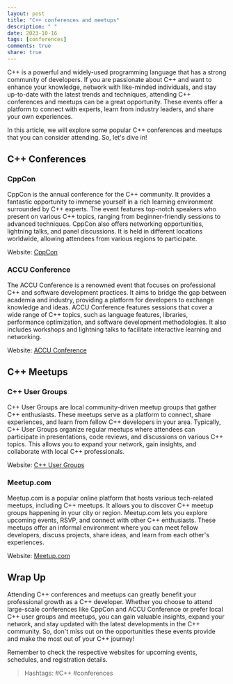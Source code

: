 ```yaml
---
layout: post
title: "C++ conferences and meetups"
description: " "
date: 2023-10-16
tags: [conferences]
comments: true
share: true
---
```


C++ is a powerful and widely-used programming language that has a strong community of developers. If you are passionate about C++ and want to enhance your knowledge, network with like-minded individuals, and stay up-to-date with the latest trends and techniques, attending C++ conferences and meetups can be a great opportunity. These events offer a platform to connect with experts, learn from industry leaders, and share your own experiences.

In this article, we will explore some popular C++ conferences and meetups that you can consider attending. So, let's dive in!

## C++ Conferences

### **CppCon**

CppCon is the annual conference for the C++ community. It provides a fantastic opportunity to immerse yourself in a rich learning environment surrounded by C++ experts. The event features top-notch speakers who present on various C++ topics, ranging from beginner-friendly sessions to advanced techniques. CppCon also offers networking opportunities, lightning talks, and panel discussions. It is held in different locations worldwide, allowing attendees from various regions to participate.

Website: [CppCon](https://cppcon.org/)

### **ACCU Conference**

The ACCU Conference is a renowned event that focuses on professional C++ and software development practices. It aims to bridge the gap between academia and industry, providing a platform for developers to exchange knowledge and ideas. ACCU Conference features sessions that cover a wide range of C++ topics, such as language features, libraries, performance optimization, and software development methodologies. It also includes workshops and lightning talks to facilitate interactive learning and networking.

Website: [ACCU Conference](https://conference.accu.org/)

## C++ Meetups

### **C++ User Groups**

C++ User Groups are local community-driven meetup groups that gather C++ enthusiasts. These meetups serve as a platform to connect, share experiences, and learn from fellow C++ developers in your area. Typically, C++ User Groups organize regular meetups where attendees can participate in presentations, code reviews, and discussions on various C++ topics. This allows you to expand your network, gain insights, and collaborate with local C++ professionals.

Website: [C++ User Groups](https://www.cppusergroups.org/)

### **Meetup.com**

Meetup.com is a popular online platform that hosts various tech-related meetups, including C++ meetups. It allows you to discover C++ meetup groups happening in your city or region. Meetup.com lets you explore upcoming events, RSVP, and connect with other C++ enthusiasts. These meetups offer an informal environment where you can meet fellow developers, discuss projects, share ideas, and learn from each other's experiences.

Website: [Meetup.com](https://www.meetup.com/)

## Wrap Up

Attending C++ conferences and meetups can greatly benefit your professional growth as a C++ developer. Whether you choose to attend large-scale conferences like CppCon and ACCU Conference or prefer local C++ user groups and meetups, you can gain valuable insights, expand your network, and stay updated with the latest developments in the C++ community. So, don't miss out on the opportunities these events provide and make the most out of your C++ journey!

Remember to check the respective websites for upcoming events, schedules, and registration details.

> Hashtags: #C++ #conferences